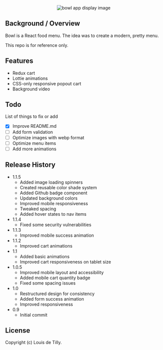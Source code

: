<div align='center'>
  <img alt='bowl app display image' src='https://github.com/louisdtb/Bowl-app/blob/feature/cover-image/bowl-cover.png?raw=true'>
</div>

## Background / Overview

Bowl is a React food menu. The idea was to create a modern, pretty menu.

This repo is for reference only.

## Features

- Redux cart
- Lottie animations
- CSS-only responsive popout cart
- Background video

## Todo

List of things to fix or add

- [x] Improve README.md
- [ ] Add form validation
- [ ] Optimize images with webp format
- [ ] Optimize menu items
- [ ] Add more animations

## Release History

- 1.1.5
  - Added image loading spinners
  - Created reusable color shade system
  - Added Github badge component
  - Updated background colors
  - Improved mobile responsiveness
  - Tweaked spacing
  - Added hover states to nav items
- 1.1.4
  - Fixed some security vulnerabilities
- 1.1.3
  - Improved mobile success animation
- 1.1.2
  - Improved cart animations
- 1.1
  - Added basic animations
  - Improved cart responsiveness on tablet size
- 1.0.5
  - Improved mobile layout and accessibility
  - Added mobile cart quantity badge
  - Fixed some spacing issues
- 1.0
  - Restructured design for consistency
  - Added form success animation
  - Improved responsiveness
- 0.9
  - Initial commit

## License

Copyright (c) Louis de Tilly.
